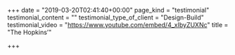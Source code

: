 +++
date = "2019-03-20T02:41:40+00:00"
page_kind = "testimonial"
testimonial_content = ""
testimonial_type_of_client = "Design-Build"
testimonial_video = "https://www.youtube.com/embed/4_xIbyZUXNc"
title = "The Hopkins’"

+++
